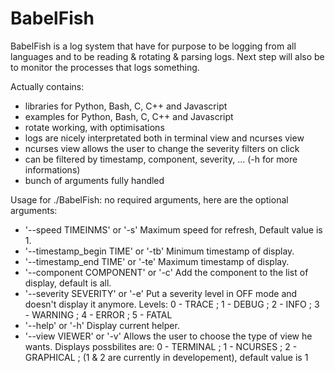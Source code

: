 # BabelFish
BabelFish is a log system that have for purpose to be logging from all languages and to be reading &amp; rotating &amp; parsing logs. Next step will also be to monitor the processes that logs something.

Actually contains:
- libraries for Python, Bash, C, C++ and Javascript
- examples for Python, Bash, C, C++ and Javascript
- rotate working, with optimisations
- logs are nicely interpretated both in terminal view and ncurses view
- ncurses view allows the user to change the severity filters on click
- can be filtered by timestamp, component, severity, ... (-h for more informations)
- bunch of arguments fully handled

Usage for ./BabelFish:
no required arguments, here are the optional arguments:
- '--speed TIMEINMS' or '-s' Maximum speed for refresh, Default value is 1.
- '--timestamp_begin TIME' or '-tb' Minimum timestamp of display.
- '--timestamp_end TIME' or '-te' Maximum timestamp of display.
- '--component COMPONENT' or '-c' Add the component to the list of display, default is all.
- '--severity SEVERITY' or '-e' Put a severity level in OFF mode and doesn't display it anymore.
Levels: 0 - TRACE ; 1 - DEBUG ; 2 - INFO ; 3 - WARNING ; 4 - ERROR ; 5 - FATAL
- '--help' or '-h' Display current helper.
- '--view VIEWER' or '-v' Allows the user to choose the type of view he wants.
Displays possbilites are: 0 - TERMINAL ; 1 - NCURSES ; 2 - GRAPHICAL ; (1 & 2 are currently in developement), default value is 1
